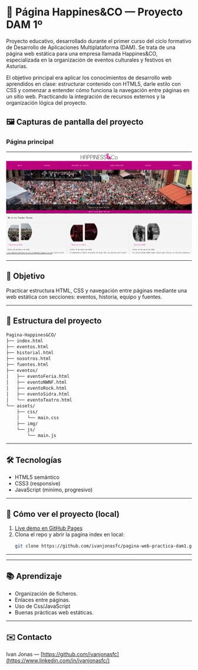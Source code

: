  
# 🎉 Página Happines&CO — Proyecto DAM 1º

Proyecto educativo, desarrollado durante el primer curso del ciclo formativo de Desarrollo de Aplicaciones Multiplataforma (DAM). Se trata de una página web estática para una empresa  llamada Happines&CO, especializada en la organización de eventos culturales y festivos en Asturias. 

El objetivo principal era aplicar los conocimientos  de desarrollo web aprendidos en clase: estructurar contenido con HTML5, darle estilo con CSS y comenzar a entender cómo funciona la navegación entre páginas en un sitio web. Practicando la integración de recursos externos y la organización lógica del proyecto. 

## 🖼️ Capturas de pantalla del proyecto

### Página principal
![Página principal de Happines&CO](assets/imagenweb2.jpg)

---

## 📌 Objetivo
Practicar estructura HTML, CSS y navegación entre páginas mediante una web estática con secciones: eventos, historia, equipo y fuentes.

---

## 📁 Estructura del proyecto
```
Pagina-Happines&CO/
├── index.html
├── eventos.html
├── historial.html
├── nosotros.html
├── fuentes.html
├── eventos/
│   ├── eventoFeria.html
│   ├── eventoNWNF.html
│   ├── eventoRock.html
│   ├── eventoSidra.html
│   └── eventoTeatro.html
└── assets/
    ├── css/
    │   └── main.css
    ├── img/
    └── js/
        └── main.js
```

---

## 🛠 Tecnologías
- HTML5 semántico
- CSS3 (responsive)
- JavaScript (mínimo, progresivo)

---

## 🚀 Cómo ver el proyecto (local)
1. [Live demo en GitHub Pages](https://ivanjonasfc.github.io/pagina-web-practica-dam1/index.html) 
2. Clona el repo y abrir la pagina index en local:
   ```bash
   git clone https://github.com/ivanjonasfc/pagina-web-practica-dam1.git
   
   ```

---

---

## 📚 Aprendizaje
- Organización de ficheros.
- Enlaces entre páginas.
- Uso de Css/JavaScript
- Buenas prácticas web estáticas.

---

## ✉️ Contacto
Ivan Jonas — [https://github.com/ivanjonasfc](https://www.linkedin.com/in/ivanjonasfc/)
 
